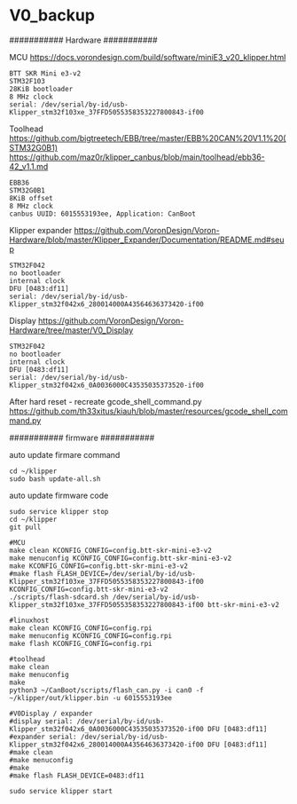 # V0_backup

########### Hardware ###########

MCU
https://docs.vorondesign.com/build/software/miniE3_v20_klipper.html
	
	BTT SKR Mini e3-v2
	STM32F103
	28KiB bootloader
	8 MHz clock
	serial: /dev/serial/by-id/usb-Klipper_stm32f103xe_37FFD5055358353227800843-if00
 


Toolhead
https://github.com/bigtreetech/EBB/tree/master/EBB%20CAN%20V1.1%20(STM32G0B1) 
	https://github.com/maz0r/klipper_canbus/blob/main/toolhead/ebb36-42_v1.1.md 
	
	EBB36 
	STM32G0B1
	8KiB offset
	8 MHz clock
	canbus UUID: 6015553193ee, Application: CanBoot
	

Klipper expander
https://github.com/VoronDesign/Voron-Hardware/blob/master/Klipper_Expander/Documentation/README.md#seup 
	
	STM32F042
	no bootloader
	internal clock
	DFU [0483:df11]
	serial: /dev/serial/by-id/usb-Klipper_stm32f042x6_280014000A43564636373420-if00 
	

Display
https://github.com/VoronDesign/Voron-Hardware/tree/master/V0_Display

	STM32F042
	no bootloader
	internal clock
	DFU [0483:df11]
	serial: /dev/serial/by-id/usb-Klipper_stm32f042x6_0A0036000C43535035373520-if00
	
After hard reset - recreate gcode_shell_command.py
https://github.com/th33xitus/kiauh/blob/master/resources/gcode_shell_command.py

########### firmware ###########

auto update firmare command
~~~~~~~~~~~~~~~~~~~~~~~~~
cd ~/klipper
sudo bash update-all.sh
~~~~~~~~~~~~~~~~~~~~~~~~~
auto update firmware code
~~~~~~~~~~~~~~~~~~~~~~~~~
sudo service klipper stop
cd ~/klipper
git pull

#MCU
make clean KCONFIG_CONFIG=config.btt-skr-mini-e3-v2
make menuconfig KCONFIG_CONFIG=config.btt-skr-mini-e3-v2
make KCONFIG_CONFIG=config.btt-skr-mini-e3-v2
#make flash FLASH_DEVICE=/dev/serial/by-id/usb-Klipper_stm32f103xe_37FFD5055358353227800843-if00 KCONFIG_CONFIG=config.btt-skr-mini-e3-v2
./scripts/flash-sdcard.sh /dev/serial/by-id/usb-Klipper_stm32f103xe_37FFD5055358353227800843-if00 btt-skr-mini-e3-v2 

#linuxhost
make clean KCONFIG_CONFIG=config.rpi
make menuconfig KCONFIG_CONFIG=config.rpi
make flash KCONFIG_CONFIG=config.rpi

#toolhead
make clean 
make menuconfig 
make 
python3 ~/CanBoot/scripts/flash_can.py -i can0 -f ~/klipper/out/klipper.bin -u 6015553193ee

#V0Display / expander
#display serial: /dev/serial/by-id/usb-Klipper_stm32f042x6_0A0036000C43535035373520-if00 DFU [0483:df11]
#expander serial: /dev/serial/by-id/usb-Klipper_stm32f042x6_280014000A43564636373420-if00 DFU [0483:df11]
#make clean 
#make menuconfig 
#make
#make flash FLASH_DEVICE=0483:df11 

sudo service klipper start
~~~~~~~~~~~~~~~~~~~~~~~~~~~~~~~~~~
	
